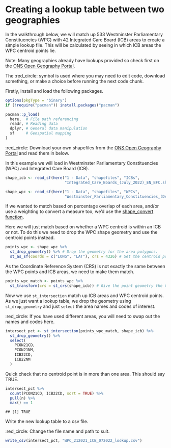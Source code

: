 Creating a lookup table between two geographies
================

In the walkthrough below, we will match up 533 Westminster Parliamentary
Constituencies (WPC) with 42 Integrated Care Board (ICB) areas to create
a simple lookup file. This will be calculated by seeing in which ICB
areas the WPC centroid points lie.  
  
Note: Many geographies already have lookups provided so check first on
the [ONS Open Geography Portal](https://geoportal.statistics.gov.uk/).  
  
The :red\_circle: symbol is used where you may need to edit code,
download something, or make a choice before running the next code
chunk.  
  
Firstly, install and load the following packages.

``` r
options(pkgType = "binary")
if (!require("pacman")) install.packages("pacman")

pacman::p_load(
  here,  # File path referencing
  readr, # Reading data
  dplyr, # General data manipulation
  sf     # Geospatial mapping
)
```

  
:red\_circle: Download your own shapefiles from the [ONS Open Geography
Portal](https://geoportal.statistics.gov.uk/) and read them in below.  
  
In this example we will load in Westminster Parliamentary Constituencies
(WPC) and Integrated Care Board (ICB).

``` r
shape_icb <- read_sf(here("1 - Data", "shapefiles", "ICBs", 
                          "Integrated_Care_Boards_(July_2022)_EN_BFC.shp"))

shape_wpc <- read_sf(here("1 - Data", "shapefiles", "WPCs", 
                          "Westminster_Parliamentary_Constituencies_(Dec_2021)_UK_BFC.shp"))
```

  
If we wanted to match based on percentage overlap of each area, and/or
use a weighting to convert a measure too, we’d use the [shape\_convert
function](https://github.com/DataS-DHSC/geospatial-vis-templates/tree/master/2%20-%20Templates/extra_scripts/shape_convert.R).  
  
Here we will just match based on whether a WPC centroid is within an ICB
or not. To do this we need to drop the WPC shape geometry and use the
centroid points instead.

``` r
points_wpc <- shape_wpc %>% 
  st_drop_geometry() %>% # Drop the geometry for the area polygons.
  st_as_sf(coords = c("LONG", "LAT"), crs = 4326) # Set the centroid points as the geometry.
```

  
As the Coordinate Reference System (CRS) is not exactly the same between
the WPC points and ICB areas, we need to make them match.

``` r
points_wpc_match <- points_wpc %>% 
  st_transform(crs = st_crs(shape_icb)) # Give the point geometry the CRS of the ICB areas.
```

  
Now we use `st_intersection` match up ICB areas and WPC centroid points.
As we just want a lookup table, we drop the geometry using
`st_drop_geometry` and just `select` the area names and codes of
interest.  
  
:red\_circle: If you have used different areas, you will need to swap
out the names and codes here.

``` r
intersect_pct <- st_intersection(points_wpc_match, shape_icb) %>% 
  st_drop_geometry() %>% 
  select(
    PCON21CD,
    PCON21NM,
    ICB22CD,
    ICB22NM
  )
```

  
Quick check that no centroid point is in more than one area. This should
say TRUE.

``` r
intersect_pct %>% 
  count(PCON21CD, ICB22CD, sort = TRUE) %>% 
  pull(n) %>% 
  max() == 1
```

    ## [1] TRUE

  
Write the new lookup table to a csv file.  
  
:red\_circle: Change the file name and path to suit.

``` r
write_csv(intersect_pct, "WPC_212021_ICB_072022_lookup.csv")
```
